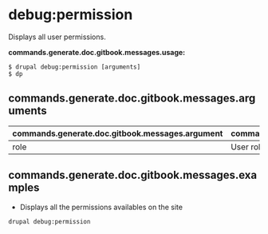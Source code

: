 # debug:permission
Displays all user permissions.

**commands.generate.doc.gitbook.messages.usage:**
```
$ drupal debug:permission [arguments]
$ dp
```

## commands.generate.doc.gitbook.messages.arguments
commands.generate.doc.gitbook.messages.argument | commands.generate.doc.gitbook.messages.details
---------|-------------
role | User role

## commands.generate.doc.gitbook.messages.examples
* Displays all the permissions availables on the site
```
drupal debug:permission
```
